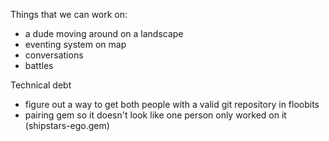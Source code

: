 Things that we can work on:

 - a dude moving around on a landscape
 - eventing system on map
  - conversations
 - battles


 Technical debt
  - figure out a way to get both people with a valid git repository in floobits
  - pairing gem so it doesn't look like one person only worked on it (shipstars-ego.gem)
